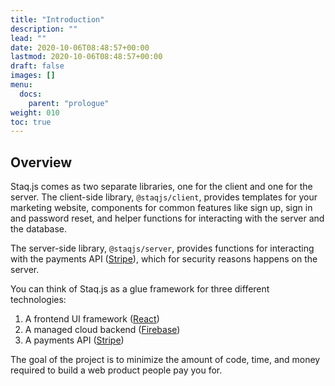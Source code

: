 ```yaml
---
title: "Introduction"
description: ""
lead: ""
date: 2020-10-06T08:48:57+00:00
lastmod: 2020-10-06T08:48:57+00:00
draft: false
images: []
menu:
  docs:
    parent: "prologue"
weight: 010
toc: true
---
```


## Overview

Staq.js comes as two separate libraries, one for the client and one
for the server. The client-side library, `@staqjs/client`, provides
templates for your marketing website, components for common features
like sign up, sign in and password reset, and helper functions for
interacting with the server and the database.

The server-side library, `@staqjs/server`, provides functions for
interacting with the payments API ([Stripe](https://stripe.com)), which for security reasons
happens on the server.

You can think of Staq.js as a glue framework for three different
technologies:

1. A frontend UI framework ([React](https://reactjs.org))
2. A managed cloud backend ([Firebase](https://firebase.google.com))
3. A payments API ([Stripe](https://stripe.com))

The goal of the project is to minimize the amount of code, time, and
money required to build a web product people pay you for.
